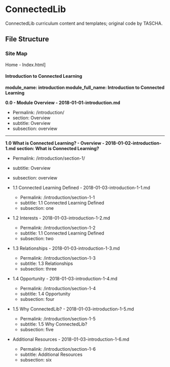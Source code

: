 # ConnectedLib
ConnectedLib curriculum content and templates; original code by TASCHA. 

## File Structure

### Site Map

Home - Index.html]

#### Introduction to Connected Learning
**module_name: introduction
module_full_name: Introduction to Connected Learning**

**0.0 - Module Overview - 2018-01-01-introduction.md**
* Permalink: /introduction/
* section: Overview
* subtitle: Overview
* subsection: overview
---
**1.0 What is Connected Learning? - Overview - 2018-01-02-introduction-1.md**
**section: What is Connected Learning?** 
* Permalink: /introduction/section-1/
* subtitle: Overview
* subsection: overview

* 1.1 Connected Learning Defined - 2018-01-03-introduction-1-1.md
  * Permalink: /introduction/section-1-1
  * subtitle: 1.1 Connected Learning Defined
  * subsection: one

* 1.2 Interests - 2018-01-03-introduction-1-2.md
  * Permalink: /introduction/section-1-2
  * subtitle: 1.1 Connected Learning Defined
  * subsection: two

* 1.3 Relationships - 2018-01-03-introduction-1-3.md
  * Permalink: /introduction/section-1-3
  * subtitle: 1.3 Relationships
  * subsection: three

* 1.4 Opportunity - 2018-01-03-introduction-1-4.md
  * Permalink: /introduction/section-1-4
  * subtitle: 1.4 Opportunity
  * subsection: four
  
* 1.5 Why ConnectedLib? - 2018-01-03-introduction-1-5.md
  * Permalink: /introduction/section-1-5
  * subtitle: 1.5 Why ConnectedLib?
  * subsection: five
  
* Additional Resources - 2018-01-03-introduction-1-6.md
  * Permalink: /introduction/section-1-6
  * subtitle: Additional Resources
  * subsection: six
  
